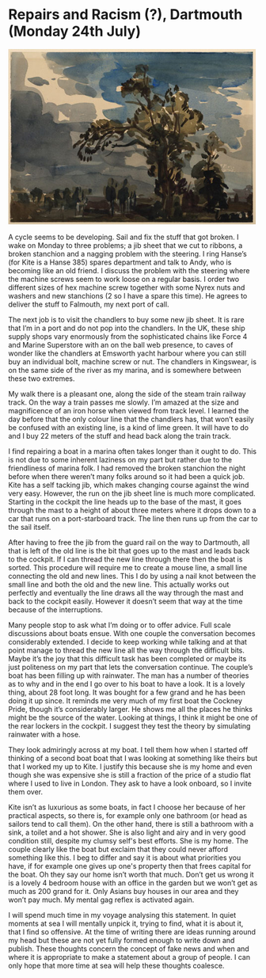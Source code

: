 
# Repairs and Racism (?), Dartmouth (Monday 24th July) #

![*Landscape with Trees in Yorkshire (?) Philip Wilson Steer*](../images/YorkshireTrees.jpg "Yorkshire Trees")

A cycle seems to be developing. Sail and fix the stuff that got broken. I wake on Monday to three problems; a jib sheet that we cut to ribbons, a broken stanchion and a nagging problem with the steering. I ring Hanse’s (for Kite is a Hanse 385) spares department and talk to Andy, who is becoming like an old friend. I discuss the problem with the steering where the machine screws seem to work loose on a regular basis. I order two different sizes of hex machine screw together with some Nyrex nuts and washers and new stanchions (2 so I have a spare this time). He agrees to deliver the stuff to Falmouth, my next port of call.

The next job is to visit the chandlers to buy some new jib sheet. It is rare that I’m in a port and do not pop into the chandlers. In the UK, these ship supply shops vary enormously from the sophisticated chains like Force 4 and Marine Superstore with an on the ball web presence, to caves of wonder like the chandlers at Emsworth yacht harbour where you can still buy an individual bolt, machine screw or nut. The chandlers in Kingswear, is on the same side of the river as my marina, and is somewhere between these two extremes.

My walk there is a pleasant one, along the side of the steam train railway track. On the way a train passes me slowly. I’m amazed at the size and magnificence of an iron horse when viewed from track level. I learned the day before that the only colour line that the chandlers has, that won’t easily be confused with an existing line, is a kind of lime green. It will have to do and I buy 22 meters of the stuff and head back along the train track.

I find repairing a boat in a marina often takes longer than it ought to do. This is not due to some inherent laziness on my part but rather due to the friendliness of marina folk. I had removed the broken stanchion the night before when there weren’t many folks around so it had been a quick job. Kite has a self tacking jib, which makes changing course against the wind very easy. However, the run on the jib sheet line is much more complicated. Starting in the cockpit the line heads up to the base of the mast, it goes through the mast to a height of about three meters where it drops down to a car that runs on a port-starboard track. The line then runs up from the car to the sail itself.

After having to free the jib from the guard rail on the way to Dartmouth, all that is left of the old line is the bit that goes up to the mast and leads back to the cockpit. If I can thread the new line through there then the boat is sorted. This procedure will require me to create a mouse line, a small line connecting the old and new lines. This I do by using a nail knot between the small line and both the old and the new line. This actually works out perfectly and eventually the line draws all the way through the mast and back to the cockpit easily. However it doesn’t seem that way at the time because of the interruptions.

Many people stop to ask what I’m doing or to offer advice. Full scale discussions about boats ensue. With one couple the conversation becomes considerably extended. I decide to keep working while talking and at that point manage to thread the new line all the way through the difficult bits. Maybe it’s the joy that this difficult task has been completed or maybe its just politeness on my part that lets the conversation continue. The couple’s boat has been filling up with rainwater. The man has a number of theories as to why and in the end I go over to his boat to have a look. It is a lovely thing, about 28 foot long. It was bought for a few grand and he has been doing it up since. It reminds me very much of my first boat the Cockney Pride, though it’s considerably larger. He shows me all the places he thinks might be the source of the water. Looking at things, I think it might be one of the rear lockers in the cockpit. I suggest they test the theory by simulating rainwater with a hose.

They look admiringly across at my boat. I tell them how when I started off thinking of a second boat boat that I was looking at something like theirs but that I worked my up to Kite. I justify this because she is my home and even though she was expensive she is still a fraction of the price of a studio flat where I used to live in London. They ask to have a look onboard, so I invite them over.

Kite isn’t as luxurious as some boats, in fact I choose her because of her practical aspects, so there is, for example only one bathroom (or head as sailors tend to call them). On the other hand, there is still a bathroom with a sink, a toilet and a hot shower. She is also light and airy and in very good condition still, despite my clumsy self's best efforts. She is my home. The couple clearly like the boat but exclaim that they could never afford something like this. I beg to differ and say it is about what priorities you have, if for example one gives up one's property then that frees capital for the boat. Oh they say our home isn’t worth that much. Don’t get us wrong it is a lovely 4 bedroom house with an office in the garden but we won’t get as much as 200 grand for it. Only Asians buy houses in our area and they won’t pay much. My mental gag reflex is activated again.

I will spend much time in my voyage analysing this statement. In quiet moments at sea I will mentally unpick it, trying to find, what it is about it, that I find so offensive. At the time of writing there are ideas running around my head but these are not yet fully formed enough to write down and publish. These thoughts concern the concept of fake news and when and where it is appropriate to make a statement about a group of people. I can only hope that more time at sea will help these thoughts coalesce.
